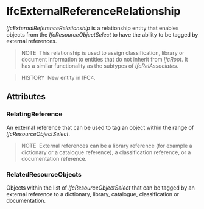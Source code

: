 # IfcExternalReferenceRelationship

_IfcExternalReferenceRelationship_ is a relationship entity that enables objects from the _IfcResourceObjectSelect_ to have the ability to be tagged by external references.

> NOTE&nbsp; This relationship is used to assign classification, library or document information to entities that do not inherit from _IfcRoot_. It has a similar functionality as the subtypes of _IfcRelAssociates_.

> HISTORY&nbsp; New entity in IFC4.

## Attributes

### RelatingReference
An external reference that can be used to tag an object within the range of _IfcResourceObjectSelect_.

> NOTE&nbsp; External references can be a library reference (for example a dictionary or a catalogue reference), a classification reference, or a documentation reference.  
>

### RelatedResourceObjects
Objects within the list of _IfcResourceObjectSelect_ that can be tagged by an external reference to a dictionary, library, catalogue, classification or documentation.
